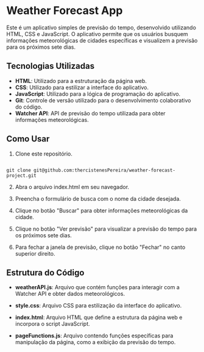 # Weather Forecast App

Este é um aplicativo simples de previsão do tempo, desenvolvido utilizando HTML, CSS e JavaScript. O aplicativo permite que os usuários busquem informações meteorológicas de cidades específicas e visualizem a previsão para os próximos sete dias.

## Tecnologias Utilizadas

* **HTML**: Utilizado para a estruturação da página web.
* **CSS**: Utilizado para estilizar a interface do aplicativo.
* **JavaScript**: Utilizado para a lógica de programação do aplicativo.
* **Git**: Controle de versão utilizado para o desenvolvimento colaborativo do código.
* **Watcher API**: API de previsão do tempo utilizada para obter informações meteorológicas.

## Como Usar
1. Clone este repositório.
```

git clone git@github.com:thercistenesPereira/weather-forecast-project.git

```

2. Abra o arquivo index.html em seu navegador.

3. Preencha o formulário de busca com o nome da cidade desejada.

4. Clique no botão "Buscar" para obter informações meteorológicas da cidade.

5. Clique no botão "Ver previsão" para visualizar a previsão do tempo para os próximos sete dias.

6. Para fechar a janela de previsão, clique no botão "Fechar" no canto superior direito.

## Estrutura do Código

* **weatherAPI.js**: Arquivo que contém funções para interagir com a Watcher API e obter dados meteorológicos.

* **style.css**: Arquivo CSS para estilização da interface do aplicativo.

* **index.html**: Arquivo HTML que define a estrutura da página web e incorpora o script JavaScript.

* **pageFunctions.js**: Arquivo contendo funções específicas para manipulação da página, como a exibição da previsão do tempo.


